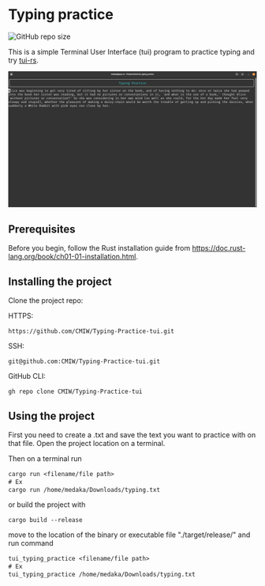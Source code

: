 # Typing practice

![GitHub repo size](https://img.shields.io/github/repo-size/CMIW/Typing-Practice-tui)

This is a simple Terminal User Interface (tui) program to practice typing and try [tui-rs](https://docs.rs/crate/tui/latest).

![tui_typing_practice](https://github.com/CMIW/Typing-Practice-tui/blob/master/Screenshot_typing_practice.png)

## Prerequisites

Before you begin, follow the Rust installation guide from https://doc.rust-lang.org/book/ch01-01-installation.html.

## Installing the project

Clone the project repo:

HTTPS:
```
https://github.com/CMIW/Typing-Practice-tui.git
```

SSH:
```
git@github.com:CMIW/Typing-Practice-tui.git
```

GitHub CLI:
```
gh repo clone CMIW/Typing-Practice-tui
```

## Using the project

First you need to create a .txt and save the text you want to practice with on that file. Open the project location on a terminal.

Then on a terminal run
```
cargo run <filename/file path>
# Ex
cargo run /home/medaka/Downloads/typing.txt
```

or build the project with

```
cargo build --release
```

move to the location of the binary or executable file "./target/release/" and run command

```
tui_typing_practice <filename/file path>
# Ex
tui_typing_practice /home/medaka/Downloads/typing.txt
```
